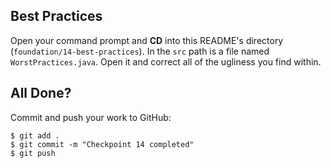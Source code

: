 ## Best Practices

Open your command prompt and **CD** into this README's directory (`foundation/14-best-practices`). 
In the `src` path is a file named `WorstPractices.java`. Open it and correct all of the ugliness you find within.

## All Done?

Commit and push your work to GitHub:

```bash(/Users/your_user_name/where/you/keep/your/work/android-source)
$ git add .
$ git commit -m "Checkpoint 14 completed"
$ git push
```